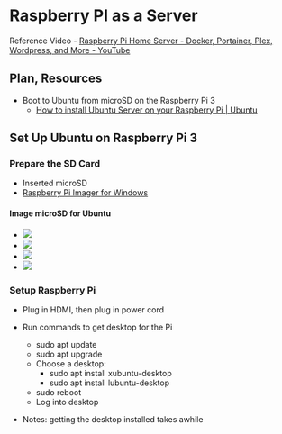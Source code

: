 # Raspberry PI as a Server
Reference Video - [Raspberry Pi Home Server - Docker, Portainer, Plex, Wordpress, and More - YouTube](https://www.youtube.com/watch?v=yFuTAKq_j3Q&t=41s) 
## Plan, Resources
- Boot to Ubuntu from microSD on the Raspberry Pi 3
	- [How to install Ubuntu Server on your Raspberry Pi | Ubuntu](https://ubuntu.com/tutorials/how-to-install-ubuntu-on-your-raspberry-pi#1-overview) 
## Set Up Ubuntu on Raspberry Pi 3
### Prepare the SD Card
- Inserted microSD
- [Raspberry Pi Imager for Windows](https://downloads.raspberrypi.org/imager/imager_latest.exe)
#### Image microSD for Ubuntu
- ![](IMG-20231023102241252.png)
- ![](IMG-20231023102241345.png)
- ![](IMG-20231023102241350.png)
- ![](IMG-20231023102241359.png)
### Setup Raspberry Pi
- Plug in HDMI, then plug in power cord
- Run commands to get desktop for the Pi
	- sudo apt update 
	- sudo apt upgrade
	- Choose a desktop:
		- sudo apt install xubuntu-desktop
		- sudo apt install lubuntu-desktop
	- sudo reboot
	- Log into desktop

- Notes: getting the desktop installed takes awhile